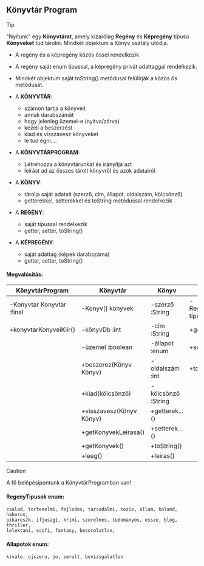 ## Könyvtár Program
>[!TIP]
>"Nyitunk" egy **Könyvtárat**, amely kizárólag **Regény** és **Képregény** típusú **Könyveket** tud tárolni. Mindkét objektum a Könyv osztály utódja.
> + A regény és a képregény közös őssel rendelkezik
> + A regény saját enum típussal, a képregény privát adattaggal rendelkezik.
> + Mindkét objektum saját toString() metódusai felülírják a közös ős metódusát.
>
> + A **KÖNYVTÁR**:
>     +  számon tartja a könyveit
>     +  annak darabszámát
>     +  hogy jelenleg üzemel-e (nyitva/zárva)
>     +  kezeli a beszerzést
>     +  kiad és visszavesz könyveket
>     +  le tud égni....
>        
> + A **KÖNYVTÁRPROGRAM**:
>     + Létrehozza a könyvtárunkat és irányítja azt
>     + leírást ad az összes tárolt könyvről és azok adatairól
>
> + A **KÖNYV**:
>     + tárolja saját adatait (szerző, cím, állapot, oldalszám, kölcsönző)
>     + getterekkel, setterekkel és toString metódussal rendelkezik
>     
> + A **REGÉNY**:
>     + saját típussal rendelkezik
>     + getter, setter, toString()
>
> + A **KÉPREGÉNY**:
>     + saját adattag (képek darabszáma)
>     + getter, setter, toString()

 #### Megvalósítás:

 | KönyvtárProgram            |        Könyvtár          |      Könyv          |           Regény           |    Képregény   |
 |--|--|--|--|--|
 | -Konyvtar Konyvtar :final  | -Konyv[] könyvek         | -szerző :String     | -RegényTipusok típus :enum | -kepDb :int    |
 | +konyvtarKonyveiKiir()     | -könyvDb :int            | -cím :String        | +getTipus()     	         | +getKepDb()    |
 |                            | -üzemel :boolean         | -állapot :enum      | +setTipus()                | +setKepDb()    |
 |                            | +beszerez(Könyv Könyv)   | -oldalszám :int     | +toString()                | +toString()    |
 |                            | +kiad(kölcsönző)         | -kölcsönző :String  |||
 |                            | +visszavesz(Könyv Könyv) | +getterek...()      |||
 |                            | +getKonyvekLeirasa()     | +setterek...()      |||
 |                            | +getKonyvek()            | +toString()         |||
 |                            | +leeg()                  | +leiras()           |||

>[!CAUTION]
> A fő belépésipontunk a KönyvtárProgramban van!



#### RegenyTipusok enum:
```
csalad, tortenelmi, fejlodes, tarsadalmi, tezis, allam, kaland, haborus,
pikareszk, ifjusagi, krimi, szerelmes, tudomanyos, essze, blog, thriller,
lelektani, scifi, fantasy, besorolatlan,
```

#### Allapotok enum:
```
kivalo, ujszeru, jo, serult, bevizsgalatlan
```
